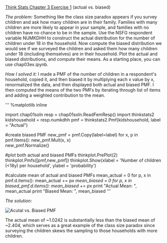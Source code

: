 [Think Stats Chapter 3 Exercise 1](http://greenteapress.com/thinkstats2/html/thinkstats2004.html#toc31) (actual vs. biased)

*The problem:* Something like the class size paradox appears if you survey
children and ask how many children are in their family. Families with many
children are more likely to appear in your sample, and families with no
children have no chance to be in the sample.
Use the NSFG respondent variable NUMKDHH to construct the actual distribution
for the number of children under 18 in the household.
Now compute the biased distribution we would see if we surveyed the children
and asked them how many children under 18 (including themselves)
are in their household.
Plot the actual and biased distributions, and compute their means. As a
starting place, you can use chap03ex.ipynb.

*How I solved it:* I made a PMF of the number of children in a respondent's household, copied it, and then biased it by multiplying each x value by x, renormalized the data, and then displayed both actual and biased PMF. I then computed the means of the two PMFs by iterating through list of items and adding a weighted contribution to the mean.

'''
%matplotlib inline

import chap01soln
resp = chap01soln.ReadFemResp()
import thinkstats2
kidshousehold = resp.numkdhh
pmf = thinkstats2.Pmf(kidshousehold, label = "Actual")

#create biased PMF
new_pmf = pmf.Copy(label=label)
for x, p in pmf.Items():
    new_pmf.Mult(x, x)      
new_pmf.Normalize()

#plot both actual and biased PMFs
thinkplot.PrePlot(2)
thinkplot.Pmfs([pmf,new_pmf])
thinkplot.Show(xlabel = 'Number of children (<18y) per household', ylabel = 'probability')

#calculate mean of actual and biased PMFs
mean_actual = 0
for p, x in pmf.d.items():
    mean_actual += p*x 
mean_biased = 0
for p, x in biased_pmf.d.items():
    mean_biased += p*x 
print "Actual Mean: ", mean_actual 
print "Biased Mean: ", mean_biased 
'''

*The solution:*

![Acutal vs. Biased PMF](C:\ds\metis\prework\dsp\statistics\Actual_vs_Biased_PMF.png)

The actual mean of ~1.0242 is substantially less than the biased mean of ~2.404, which serves as a great example of the class size paradox since surveying the children skews the sampling to those households with more children.

